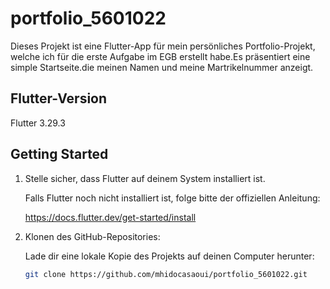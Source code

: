 # portfolio_5601022

Dieses Projekt ist eine Flutter-App für mein persönliches Portfolio-Projekt, welche ich für die erste Aufgabe im EGB erstellt habe.Es präsentiert eine simple Startseite.die meinen Namen und meine Martrikelnummer anzeigt.

## Flutter-Version

Flutter 3.29.3

## Getting Started

1. Stelle sicher, dass Flutter auf deinem System installiert ist.

   Falls Flutter noch nicht installiert ist, folge bitte der offiziellen Anleitung:

   https://docs.flutter.dev/get-started/install

2. Klonen des GitHub-Repositories:

   Lade dir eine lokale Kopie des Projekts auf deinen Computer herunter:
   ```bash
   git clone https://github.com/mhidocasaoui/portfolio_5601022.git
